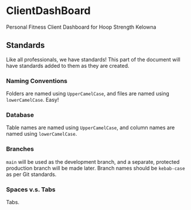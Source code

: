 # ClientDashBoard
Personal Fitness Client Dashboard for Hoop Strength Kelowna

## Standards
Like all professionals, we have standards! This part of the document will have standards added to them as they are created.

### Naming Conventions
Folders are named using `UpperCamelCase`, and files are named using `lowerCamelCase`. Easy!

### Database
Table names are named using `UpperCamelCase`, and column names are named using `lowerCamelCase`.

### Branches
`main` will be used as the development branch, and a separate, protected production branch will be made later. 
Branch names should be `kebab-case` as per Git standards.

### Spaces v.s. Tabs
Tabs.

